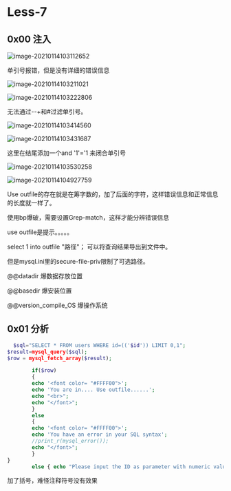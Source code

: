 # Less-7

## 0x00 注入

![image-20210114103112652](D:\WEB安全\笔记\image\image-20210114103112652.png)

单引号报错，但是没有详细的错误信息

![image-20210114103211021](D:\WEB安全\笔记\image\image-20210114103211021.png)

![image-20210114103222806](D:\WEB安全\笔记\image\image-20210114103222806.png)

无法通过--+和#过滤单引号。

![image-20210114103414560](D:\WEB安全\笔记\image\image-20210114103414560.png)

![image-20210114103431687](D:\WEB安全\笔记\image\image-20210114103431687.png)



这里在结尾添加一个and '1'='1 来闭合单引号

![image-20210114103530258](D:\WEB安全\笔记\image\image-20210114103530258.png)



![image-20210114104927759](D:\WEB安全\笔记\image\image-20210114104927759.png)

Use outfile的存在就是在筹字数的，加了后面的字符，这样错误信息和正常信息的长度就一样了。

使用bp爆破，需要设置Grep-match，这样才能分辨错误信息

use outfile是提示。。。。。

select 1 into outfile "路径"； 可以将查询结果导出到文件中。

但是mysql.ini里的secure-file-priv限制了可选路径。

@@datadir 爆数据存放位置

@@basedir 爆安装位置

@@version_compile_OS 爆操作系统

## 0x01 分析

```php
  $sql="SELECT * FROM users WHERE id=(('$id')) LIMIT 0,1";
$result=mysql_query($sql);
$row = mysql_fetch_array($result);

        if($row)
        {
        echo '<font color= "#FFFF00">';
        echo 'You are in.... Use outfile......';
        echo "<br>";
        echo "</font>";
        }
        else
        {
        echo '<font color= "#FFFF00">';
        echo 'You have an error in your SQL syntax';
        //print_r(mysql_error());
        echo "</font>";
        }
}
        else { echo "Please input the ID as parameter with numeric value";}
```
加了括号，难怪注释符号没有效果